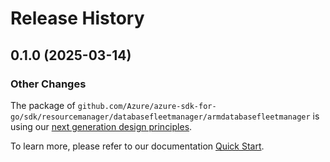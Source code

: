# Release History

## 0.1.0 (2025-03-14)
### Other Changes

The package of `github.com/Azure/azure-sdk-for-go/sdk/resourcemanager/databasefleetmanager/armdatabasefleetmanager` is using our [next generation design principles](https://azure.github.io/azure-sdk/general_introduction.html).

To learn more, please refer to our documentation [Quick Start](https://aka.ms/azsdk/go/mgmt).